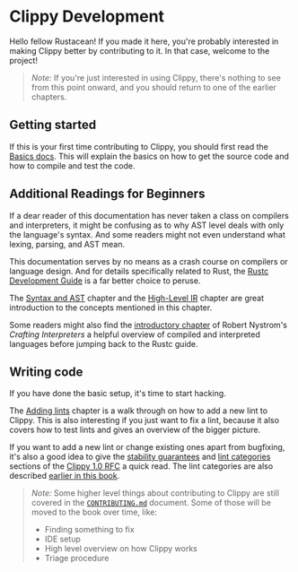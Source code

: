 # Clippy Development

Hello fellow Rustacean! If you made it here, you're probably interested in
making Clippy better by contributing to it. In that case, welcome to the
project!

> _Note:_ If you're just interested in using Clippy, there's nothing to see from
> this point onward, and you should return to one of the earlier chapters.

## Getting started

If this is your first time contributing to Clippy, you should first read the
[Basics docs](basics.md). This will explain the basics on how to get the source
code and how to compile and test the code.

## Additional Readings for Beginners

If a dear reader of this documentation has never taken a class on compilers
and interpreters, it might be confusing as to why AST level deals with only
the language's syntax. And some readers might not even understand what lexing,
parsing, and AST mean.

This documentation serves by no means as a crash course on compilers or language design.
And for details specifically related to Rust, the [Rustc Development Guide][rustc_dev_guide]
is a far better choice to peruse.

The [Syntax and AST][ast] chapter and the [High-Level IR][hir] chapter are
great introduction to the concepts mentioned in this chapter.

Some readers might also find the [introductory chapter][map_of_territory] of
Robert Nystrom's _Crafting Interpreters_ a helpful overview of compiled and
interpreted languages before jumping back to the Rustc guide.

## Writing code

If you have done the basic setup, it's time to start hacking.

The [Adding lints](adding_lints.md) chapter is a walk through on how to add a
new lint to Clippy. This is also interesting if you just want to fix a lint,
because it also covers how to test lints and gives an overview of the bigger
picture.

If you want to add a new lint or change existing ones apart from bugfixing, it's
also a good idea to give the [stability guarantees][rfc_stability] and
[lint categories][rfc_lint_cats] sections of the [Clippy 1.0 RFC][clippy_rfc] a
quick read. The lint categories are also described [earlier in this
book](../lints.md).

> _Note:_ Some higher level things about contributing to Clippy are still
> covered in the [`CONTRIBUTING.md`] document. Some of those will be moved to
> the book over time, like:
> - Finding something to fix
> - IDE setup
> - High level overview on how Clippy works
> - Triage procedure

[ast]: https://rustc-dev-guide.rust-lang.org/syntax-intro.html
[hir]: https://rustc-dev-guide.rust-lang.org/hir.html
[rustc_dev_guide]: https://rustc-dev-guide.rust-lang.org/
[map_of_territory]: https://craftinginterpreters.com/a-map-of-the-territory.html
[clippy_rfc]: https://github.com/rust-lang/rfcs/blob/master/text/2476-clippy-uno.md
[rfc_stability]: https://github.com/rust-lang/rfcs/blob/master/text/2476-clippy-uno.md#stability-guarantees
[rfc_lint_cats]: https://github.com/rust-lang/rfcs/blob/master/text/2476-clippy-uno.md#lint-audit-and-categories
[`CONTRIBUTING.md`]: https://github.com/rust-lang/rust-clippy/blob/master/CONTRIBUTING.md
